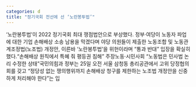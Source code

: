 ```yaml
---
categories: d
title: "정기국회 전선에 선 ‘노란봉투법’"
---
```

‘노란봉투법’이 2022 정기국회 최대 쟁점법안으로 부상했다. 정부·여당이 노동자 파업에 대한 기업 손해배상 소송 남용을 막겠다며 야당 의원들이 제출한 노동조합 및 노동관계조정법(노조법) 개정안, 이른바 ‘노란봉투법’을 위헌이라며 “통과 반대” 입장을 확실히 했다.“손해배상 원칙에서 특혜 줘 평등권 침해” 주장노동·시민사회 “노동법은 민사법 논리 수정한 상태”국민의힘과 정부는 25일 오전 서울 삼청동 총리공관에서 고위 당정협의회를 갖고 “정당성 없는 쟁의행위까지 손해배상 청구를 제한하는 노조법 개정안을 신중하게 처리해야 한다”는 입